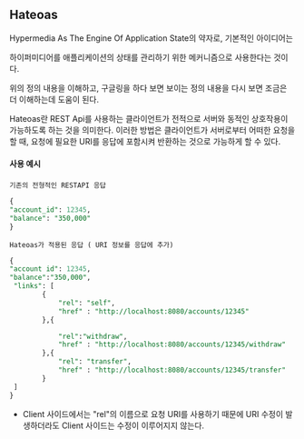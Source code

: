 ## Hateoas

Hypermedia As The Engine Of Application State의 약자로, 기본적인 아이디어는 

하이퍼미디어를 애플리케이션의 상태를 관리하기 위한 메커니즘으로 사용한다는 것이다.

위의 정의 내용을 이해하고, 구글링을 하다 보면 보이는 정의 내용을 다시 보면 조금은 더 이해하는데 도움이 된다.

Hateoas란 REST Api를 사용하는 클라이언트가 전적으로 서버와 동적인 상호작용이 가능하도록 하는 것을 의미한다.
이러한 방법은 클라이언트가 서버로부터 어떠한 요청을 할 때, 요청에 필요한 URI를 응답에 포함시켜 반환하는 것으로 가능하게 할 수 있다.

#### 사용 예시

`기존의 전형적인 RESTAPI 응답`
```sql
{
"account_id": 12345, 
"balance": "350,000"
}
```

`Hateoas가 적용된 응답 ( URI 정보를 응답에 추가)`
```sql
{
"account id": 12345, 
"balance":"350,000",
 "links": [
        {
            "rel": "self",
            "href" : "http://localhost:8080/accounts/12345"
        },{

            "rel":"withdraw",
            "href" : "http://localhost:8080/accounts/12345/withdraw"
        },{
            "rel": "transfer",
            "href" : "http://localhost:8080/accounts/12345/transfer"
        }
 ]
}
```

- Client 사이드에서는 "rel"의 이름으로 요청 URI를 사용하기 때문에 URI 수정이 발생하더라도 Client 사이드는 수정이 이루어지지 않는다. 
 


